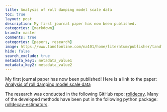 ```yaml
---
title: Analysis of roll damping model scale data
toc: true
layout: post
description: My first journal paper has now been published.
categories: [markdown]
branch: master
comments: true
categories: [papers, research]
image: https://www.tandfonline.com/na101/home/literatum/publisher/tandf/journals/content/tsos20/0/tsos20.ahead-of-print/17445302.2021.1907070/20210413/images/medium/tsos_a_1907070_f0001_oc.jpg
hide: false
search_exclude: true
metadata_key1: metadata_value1
metadata_key2: metadata_value2
---
```

My first journal paper has now been published!
Here is a link to the paper: [Analysis of roll damping model scale data](https://www.tandfonline.com/doi/full/10.1080/17445302.2021.1907070)

The research was conducted in the following GitHub repo: [rolldecay](https://github.com/martinlarsalbert/rolldecay).
Many of the developed methods have been put in the following python package: [rolldecay-estimators](https://github.com/martinlarsalbert/rolldecay-estimators).

